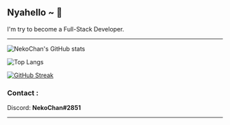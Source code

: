 ## Nyahello ~ 🌸

I'm try to become a Full-Stack Developer.

---

![NekoChan's GitHub stats](https://github-readme-stats.vercel.app/api?username=NekoChanTaiwan&bg_color=30,BF3150,FF9D93&title_color=fff&text_color=fff&hide_border=true&count_private=true)

![Top Langs](https://github-readme-stats.vercel.app/api/top-langs/?username=NekoChanTaiwan&layout=compact&bg_color=30,BF3150,FF9D93&title_color=fff&text_color=fff&show_icons=true&hide_border=true)

[![GitHub Streak](http://github-readme-streak-stats.herokuapp.com?user=NekoChanTaiwan&hide_border=true&background=FF416BC7&stroke=FFFFFF&ring=FF416B&fire=F40582&currStreakNum=FFFFFF&sideNums=FFFFFF&currStreakLabel=FFFFFF&sideLabels=FFFFFF&dates=DDDDDD)](https://git.io/streak-stats)

### Contact :

Discord: <b>NekoChan#2851</b>

---
